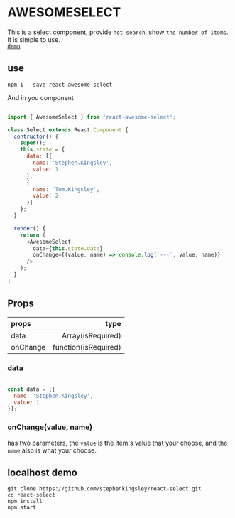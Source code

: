 # AWESOMESELECT

This is a select component, provide `hot search`, show `the number of items`. It is simple to use.
<br />
[`demo`](https://stephenkingsley.github.io/)

## use

    npm i --save react-awesome-select

And in you component

```javascript

import { AwesomeSelect } from 'react-awesome-select';

class Select extends React.Component {
  contructor() {
    super();
    this.state = {
      data: [{
        name: 'Stephen.Kingsley',
        value: 1
      },
      {
        name: 'Tom.Kingsley',
        value: 2
      }]
    };
  }

  render() {
    return (
      <AwesomeSelect
        data={this.state.data}
        onChange={(value, name) => console.log(`---`, value, name)}
      />
    );
  }
}

```

## Props

|props              |type                 |
|:------------------|--------------------:|
|data               |Array(isRequired)    |
|onChange           |function(isRequired) |

### data

```javascript

const data = [{
  name: 'Stephen.Kingsley',
  value: 1
}];

```

### onChange(value, name)

has two parameters, the `value` is the item's value that your choose, and the `name` also is what your choose.

## localhost demo

    git clone https://github.com/stephenkingsley/react-select.git
    cd react-select
    npm install
    npm start
